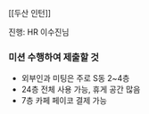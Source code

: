 [[두산 인턴]]

진행: HR 이수진님

### 미션 수행하여 제출할 것

- 외부인과 미팅은 주로 S동 2~4층
- 24층 전체 사용 가능, 휴게 공간 많음
- 7층 카페 페이코 결제 가능